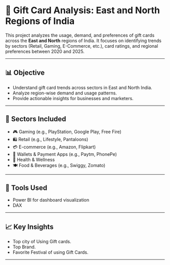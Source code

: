 # 🎁 Gift Card Analysis: East and North Regions of India

This project analyzes the usage, demand, and preferences of gift cards across the **East and North** regions of India. It focuses on identifying trends by sectors (Retail, Gaming, E-Commerce, etc.), card ratings, and regional preferences between 2020 and 2025.

---

## 📊 Objective

- Understand gift card trends across sectors in East and North India.
- Analyze region-wise demand and usage patterns.
- Provide actionable insights for businesses and marketers.

---



## 🛒 Sectors Included

- 🎮 Gaming (e.g., PlayStation, Google Play, Free Fire)
- 🛍️ Retail (e.g., Lifestyle, Pantaloons)
- 💳 E-commerce (e.g., Amazon, Flipkart)
- 🧧 Wallets & Payment Apps (e.g., Paytm, PhonePe)
- 🏥 Health & Wellness
- 🍽️ Food & Beverages (e.g., Swiggy, Zomato)

---



## 🧰 Tools Used

- Power BI for dashboard visualization
- DAX

---

## 📈 Key Insights

- Top city of Using Gift cards.
- Top Brand.
- Favorite Festival of using Gift Cards.
---


